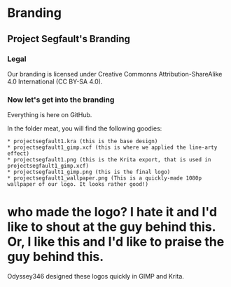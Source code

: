 # Branding

## Project Segfault's Branding

### Legal
Our branding is licensed under Creative Commonns Attribution-ShareAlike 4.0 International (CC BY-SA 4.0).

### Now let's get into the branding
Everything is here on GitHub. 


In the folder meat, you will find the following goodies:

    * projectsegfault1.kra (this is the base design)
    * projectsegfault1_gimp.xcf (this is where we applied the line-arty effect)
    * projectsegfault1.png (this is the Krita export, that is used in projectsegfault1_gimp.xcf)
    * projectsegfault1_gimp.png (this is the final logo)
    * projectsegfault1_wallpaper.png (This is a quickly-made 1080p wallpaper of our logo. It looks rather good!)
# who made the logo? I hate it and I'd like to shout at the guy behind this. Or, I like this and I'd like to praise the guy behind this.
Odyssey346 designed these logos quickly in GIMP and Krita.
